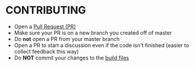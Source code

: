 CONTRIBUTING
============

* Open a [Pull Request (PR)](https://github.com/angular-ui/angular-ui/pull/new/master)
* Make sure your PR is on a new branch you created off of master
* Do **not** open a PR from your master branch
* Open a PR to start a discussion even if the code isn't finished (easier to collect feedback this way)
* Do **NOT** commit your changes to the [build files](https://github.com/angular-ui/angular-ui/tree/master/build)
